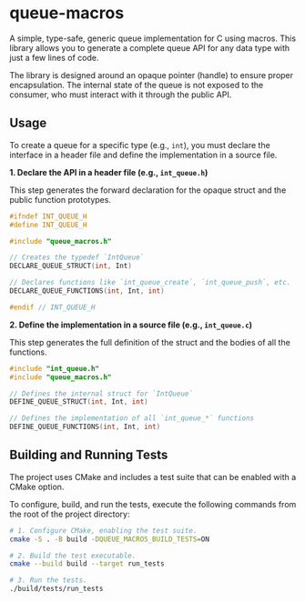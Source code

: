 # queue-macros

A simple, type-safe, generic queue implementation for C using macros. This library allows you to generate a complete queue API for any data type with just a few lines of code.

The library is designed around an opaque pointer (handle) to ensure proper encapsulation. The internal state of the queue is not exposed to the consumer, who must interact with it through the public API.

## Usage

To create a queue for a specific type (e.g., `int`), you must declare the interface in a header file and define the implementation in a source file.

**1. Declare the API in a header file (e.g., `int_queue.h`)**

This step generates the forward declaration for the opaque struct and the public function prototypes.

```c
#ifndef INT_QUEUE_H
#define INT_QUEUE_H

#include "queue_macros.h"

// Creates the typedef `IntQueue`
DECLARE_QUEUE_STRUCT(int, Int)

// Declares functions like `int_queue_create`, `int_queue_push`, etc.
DECLARE_QUEUE_FUNCTIONS(int, Int, int)

#endif // INT_QUEUE_H
```

**2. Define the implementation in a source file (e.g., `int_queue.c`)**

This step generates the full definition of the struct and the bodies of all the functions.

```c
#include "int_queue.h"
#include "queue_macros.h"

// Defines the internal struct for `IntQueue`
DEFINE_QUEUE_STRUCT(int, Int, int)

// Defines the implementation of all `int_queue_*` functions
DEFINE_QUEUE_FUNCTIONS(int, Int, int)
```

## Building and Running Tests

The project uses CMake and includes a test suite that can be enabled with a CMake option.

To configure, build, and run the tests, execute the following commands from the root of the project directory:

```bash
# 1. Configure CMake, enabling the test suite.
cmake -S . -B build -DQUEUE_MACROS_BUILD_TESTS=ON

# 2. Build the test executable.
cmake --build build --target run_tests

# 3. Run the tests.
./build/tests/run_tests
```
